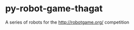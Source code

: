 py-robot-game-thagat
====================

A series of robots for the http://robotgame.org/ competition
